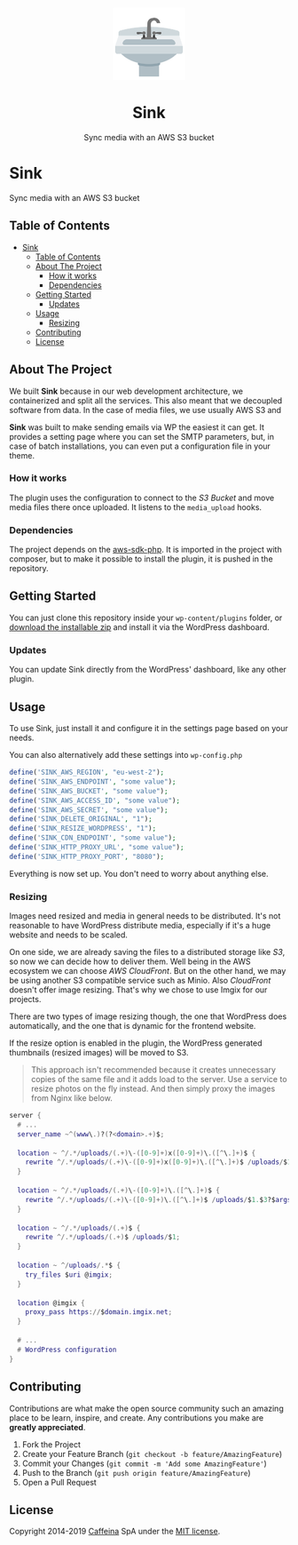 <!-- PROJECT LOGO -->
<br />
<p align="center">
  <a href="https://github.com/caffeinalab/sink">
    <img src="res/sink.png" alt="Logo" width="130" height="130">
  </a>
  <h1 align="center">Sink</h1>

  <p align="center">
    Sync media with an AWS S3 bucket
  </p>
</p>

<!-- TABLE OF CONTENTS -->
# Sink

Sync media with an AWS S3 bucket

## Table of Contents

- [Sink](#sink)
  - [Table of Contents](#table-of-contents)
  - [About The Project](#about-the-project)
    - [How it works](#how-it-works)
    - [Dependencies](#dependencies)
  - [Getting Started](#getting-started)
    - [Updates](#updates)
  - [Usage](#usage)
    - [Resizing](#resizing)
  - [Contributing](#contributing)
  - [License](#license)

<!-- ABOUT THE PROJECT -->
## About The Project

<!-- ![Product Name Screen Shot][screenshot]-->

We built **Sink** because in our web development architecture, we containerized and split all the services. This also meant that we decoupled software from data.
In the case of media files, we use usually AWS S3 and

**Sink** was built to make sending emails via WP the easiest it can get. It provides a setting page where you can set the SMTP parameters, but, in case of batch installations, you can even put a configuration file in your theme.

### How it works

The plugin uses the configuration to connect to the *S3 Bucket* and move media files there once uploaded. It listens to the `media_upload` hooks.

<!-- DEPENDENCIES -->
### Dependencies

The project depends on the [aws-sdk-php](https://github.com/aws/aws-sdk-php). It is imported in the project with composer, but to make it possible to install the plugin, it is pushed in the repository.

<!-- GETTING STARTED -->
## Getting Started

You can just clone this repository inside your `wp-content/plugins` folder, or [download the installable zip](https://github.com/caffeinalab/sink/releases/latest/download/sink.zip) and install it via the WordPress dashboard.

### Updates

You can update Sink directly from the WordPress' dashboard, like any other plugin.

<!-- USAGE EXAMPLES -->
## Usage

To use Sink, just install it and configure it in the settings page based on your needs.

You can also alternatively add these settings into `wp-config.php`

```php
define('SINK_AWS_REGION', "eu-west-2");
define('SINK_AWS_ENDPOINT', "some value");
define('SINK_AWS_BUCKET', "some value");
define('SINK_AWS_ACCESS_ID', "some value");
define('SINK_AWS_SECRET', "some value");
define('SINK_DELETE_ORIGINAL', "1");
define('SINK_RESIZE_WORDPRESS', "1");
define('SINK_CDN_ENDPOINT', "some value");
define('SINK_HTTP_PROXY_URL', "some value");
define('SINK_HTTP_PROXY_PORT', "8080");
```

Everything is now set up. You don't need to worry about anything else.

### Resizing

Images need resized and media in general needs to be distributed. It's not reasonable to have WordPress distribute media, especially if it's a huge website and needs to be scaled.

On one side, we are already saving the files to a distributed storage like *S3*, so now we can decide how to deliver them. Well being in the AWS ecosystem we can choose *AWS CloudFront*. But on the other hand, we may be using another S3 compatible service such as Minio. Also *CloudFront* doesn't offer image resizing. That's why we chose to use Imgix for our projects.

There are two types of image resizing though, the one that WordPress does automatically, and the one that is dynamic for the frontend website.

If the resize option is enabled in the plugin, the WordPress generated thumbnails (resized images) will be moved to S3.

> This approach isn't recommended because it creates unnecessary copies of the same file and it adds load to the server. Use a service to resize photos on the fly instead. And then simply proxy the images from Nginx like below.

```lua
server {
  # ...
  server_name ~^(www\.)?(?<domain>.+)$;

  location ~ ^/.*/uploads/(.+)\-([0-9]+)x([0-9]+)\.([^\.]+)$ {
    rewrite ^/.*/uploads/(.+)\-([0-9]+)x([0-9]+)\.([^\.]+)$ /uploads/$1.$4?$args&w=$2&h=$3;
  }

  location ~ ^/.*/uploads/(.+)\-([0-9]+)\.([^\.]+)$ {
    rewrite ^/.*/uploads/(.+)\-([0-9]+)\.([^\.]+)$ /uploads/$1.$3?$args&w=$2;
  }

  location ~ ^/.*/uploads/(.+)$ {
    rewrite ^/.*/uploads/(.+)$ /uploads/$1;
  }

  location ~ ^/uploads/.*$ {
    try_files $uri @imgix;
  }

  location @imgix {
    proxy_pass https://$domain.imgix.net;
  }

  # ...
  # WordPress configuration
}

```

<!-- CONTRIBUTING -->
## Contributing

Contributions are what make the open source community such an amazing place to be learn, inspire, and create. Any contributions you make are **greatly appreciated**.

1. Fork the Project
2. Create your Feature Branch (`git checkout -b feature/AmazingFeature`)
3. Commit your Changes (`git commit -m 'Add some AmazingFeature'`)
4. Push to the Branch (`git push origin feature/AmazingFeature`)
5. Open a Pull Request

<!-- LICENSE -->
## License

Copyright 2014-2019 [Caffeina](http://caffeina.com) SpA under the [MIT license](LICENSE.md).

<!-- [screenshot]: res/screenshot.gif "Screenshot"-->
[logo]: res/sink.png

